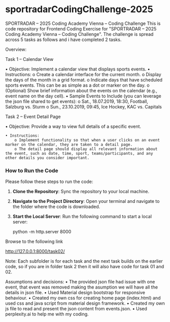 # sportradarCodingChallenge-2025
SPORTRADAR – 2025 Coding Academy Vienna – Coding Challenge
This is code repository for Frontend Coding Exercise for "SPORTRADAR – 2025 Coding Academy Vienna – Coding Challenge".
The challenge is spread across 5 tasks as follows and i have completed 2 tasks.

Overview: 

Task 1 – Calendar View 

• Objective: Implement a calendar view that displays sports events. 
    • Instructions: 
        o Create a calendar interface for the current month. 
        o Display the days of the month in a grid format. 
        o Indicate days that have scheduled sports events. This can be as simple as a dot or marker on the day. 
        o (Optional) Show brief information about the events on the calendar (e.g., event name on the day cell). 
    • Sample Events to Include (you can leverage the json file shared to get events): 
        o Sat., 18.07.2019, 18:30, Football, Salzburg vs. Sturm 
        o Sun., 23.10.2019, 09:45, Ice Hockey, KAC vs. Capitals

Task 2 – Event Detail Page 

• Objective: Provide a way to view full details of a specific event. 

    • Instructions: 
        o Implement functionality so that when a user clicks on an event marker on the calendar, they are taken to a detail page. 
        o The detail page should display all relevant information about the event, such as date, time, sport, teams/participants, and any other details you consider important.


### How to Run the Code

Please follow these steps to run the code:

1. **Clone the Repository**: Sync the repository to your local machine.
2. **Navigate to the Project Directory**: Open your terminal and navigate to the folder where the code is downloaded.
3. **Start the Local Server**: Run the following command to start a local server:
   
   python -m http.server 8000

Browse to the following link 

http://127.0.0.1:8000/task02/

Note: Each subfolder is for each task and the next task builds on the earlier code, so if you are in folder task 2 then it will also have code for task 01 and 02.

Assumptions and decisions:
    • The provided json file had issue with one event, that event was removed making the asumption we will have all the details in json file.
    • Used Material design bootstrap for responsive behaviour.
    • Created my own css for creating home page (index.html) and used css and java script from material design framework.
    • Created my own js file to read and present the json content from events.json.
    • Used perplexity.ai to help me with my coding.